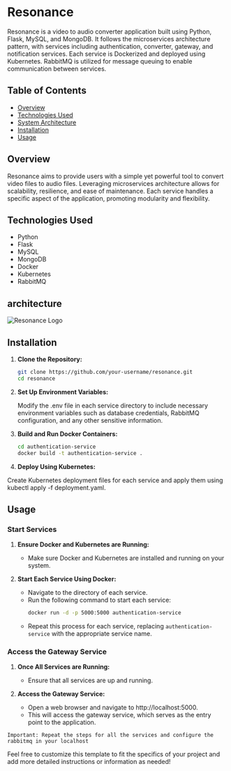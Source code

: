 # Resonance

Resonance is a video to audio converter application built using Python, Flask, MySQL, and MongoDB. It follows the microservices architecture pattern, with services including authentication, converter, gateway, and notification services. Each service is Dockerized and deployed using Kubernetes. RabbitMQ is utilized for message queuing to enable communication between services.

## Table of Contents

- [Overview](#overview)
- [Technologies Used](#technologies-used)
- [System Architecture](#architecture)
- [Installation](#installation)
- [Usage](#usage)



## Overview

Resonance aims to provide users with a simple yet powerful tool to convert video files to audio files. Leveraging microservices architecture allows for scalability, resilience, and ease of maintenance. Each service handles a specific aspect of the application, promoting modularity and flexibility.

## Technologies Used

- Python
- Flask
- MySQL
- MongoDB
- Docker
- Kubernetes
- RabbitMQ

## architecture

![Resonance Logo](https://github.com/SanjayKumar-M/resonance/blob/main/resonance_architecture.png)


## Installation

1. **Clone the Repository:**
   ```bash
   git clone https://github.com/your-username/resonance.git
   cd resonance 
   ```

2. **Set Up Environment Variables:**

   Modify the .env file in each service directory to include necessary environment variables such as database credentials, RabbitMQ configuration, and any other sensitive information.
   

3. **Build and Run Docker Containers:**
   ```bash
   cd authentication-service
   docker build -t authentication-service .

   ```
4. **Deploy Using Kubernetes:**

  Create Kubernetes deployment files for each service and apply them using kubectl apply -f deployment.yaml.


## Usage

### Start Services

1. **Ensure Docker and Kubernetes are Running:**
   - Make sure Docker and Kubernetes are installed and running on your system.

2. **Start Each Service Using Docker:**
   - Navigate to the directory of each service.
   - Run the following command to start each service:
     ```bash
     docker run -d -p 5000:5000 authentication-service
     ```
   - Repeat this process for each service, replacing `authentication-service` with the appropriate service name.

### Access the Gateway Service

1. **Once All Services are Running:**
   - Ensure that all services are up and running.

2. **Access the Gateway Service:**
   - Open a web browser and navigate to http://localhost:5000.
   - This will access the gateway service, which serves as the entry point to the application.

`Important: Repeat the steps for all the services and configure the rabbitmq in your localhost `

Feel free to customize this template to fit the specifics of your project and add more detailed instructions or information as needed!
